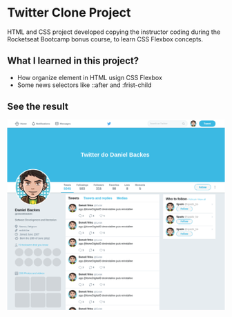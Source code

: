 # Twitter Clone Project

HTML and CSS project developed copying the instructor coding during the Rocketseat Bootcamp bonus course, to learn CSS Flexbox concepts.

## What I learned in this project?

- How organize element in HTML usign CSS Flexbox
- Some news selectors like ::after and :frist-child

## See the result

![Twitter Page Cloned](images/twitter-page.png)
